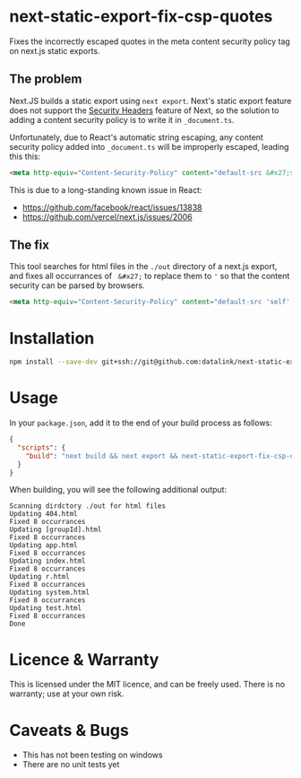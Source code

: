 # next-static-export-fix-csp-quotes

Fixes the incorrectly escaped quotes in the meta content security policy tag on next.js static exports.

## The problem

Next.JS builds a static export using `next export`. Next's static export feature does not support 
the [Security Headers](https://nextjs.org/docs/advanced-features/security-headers) feature of Next, so the solution to 
adding a content security policy is to write it in `_document.ts`.

Unfortunately, due to React's automatic string escaping, any content security policy added into `_document.ts` will be 
improperly escaped, leading this this:

```html
<meta http-equiv="Content-Security-Policy" content="default-src &#x27;self&#x27; &#x27;unsafe-eval&#x27;"/>
```

This is due to a long-standing known issue in React:

- https://github.com/facebook/react/issues/13838
- https://github.com/vercel/next.js/issues/2006

## The fix

This tool searches for html files in the `./out` directory of a next.js export, and fixes all occurrances of ` &#x27;` to 
replace them to `'` so that the content security can be parsed by browsers.

```html
<meta http-equiv="Content-Security-Policy" content="default-src 'self' 'unsafe-eval'"/>
```

# Installation

```sh
npm install --save-dev git+ssh://git@github.com:datalink/next-static-export-fix-csp-quotes
```

# Usage

In your `package.json`, add it to the end of your build process as follows:

```json
{
  "scripts": {
    "build": "next build && next export && next-static-export-fix-csp-quotes",
  }
}

```

When building, you will see the following additional output:

```
Scanning dirdctory ./out for html files
Updating 404.html
Fixed 8 occurrances
Updating [groupId].html
Fixed 8 occurrances
Updating app.html
Fixed 8 occurrances
Updating index.html
Fixed 8 occurrances
Updating r.html
Fixed 8 occurrances
Updating system.html
Fixed 8 occurrances
Updating test.html
Fixed 8 occurrances
Done
```

# Licence & Warranty

This is licensed under the MIT licence, and can be freely used. There is no warranty; use at your own risk.

# Caveats & Bugs

- This has not been testing on windows
- There are no unit tests yet
